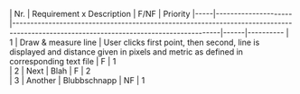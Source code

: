 | Nr. | Requirement         x Description                                                                                                                           | F/NF | Priority 
|-----|---------------------|---------------------------------------------------------------------------------------------------------------------------------------|------|----------
| 1   | Draw & measure line | User clicks first point, then second, line is displayed and distance given in pixels and metric as defined in corresponding text file | F    | 1        
| 2   | Next                | Blah                                                                                                                                  | F    | 2        
| 3   | Another             | Blubbschnapp                                                                                                                          | NF   | 1        
